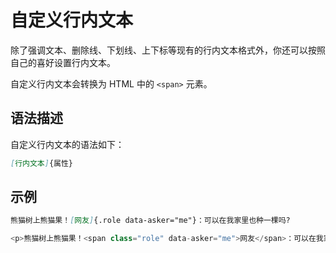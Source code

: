 # 自定义行内文本

除了强调文本、删除线、下划线、上下标等现有的行内文本格式外，你还可以按照自己的喜好设置行内文本。

自定义行内文本会转换为 HTML 中的 `<span>` 元素。

## 语法描述

自定义行内文本的语法如下：

```markdown
[行内文本]{属性}
```

## 示例

```markdown
熊猫树上熊猫果！[网友]{.role data-asker="me"}：可以在我家里也种一棵吗?
```

```javascript
<p>熊猫树上熊猫果！<span class="role" data-asker="me">网友</span>：可以在我家里也种一棵吗?</p>
```

